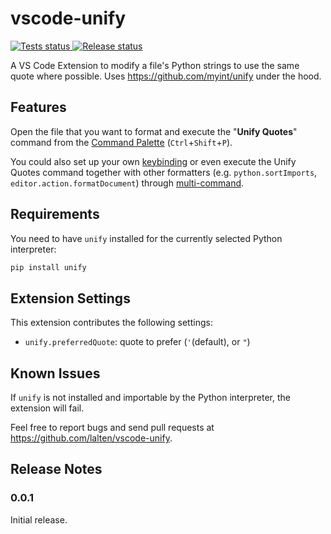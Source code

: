 # vscode-unify

[![Tests status](https://github.com/lalten/vscode-unify/actions/workflows/test.yml/badge.svg) ![Release status](https://github.com/lalten/vscode-unify/actions/workflows/release.yml/badge.svg)](https://github.com/lalten/vscode-unify/actions)

A VS Code Extension to modify a file's Python strings to use the same quote where possible. Uses https://github.com/myint/unify under the hood.

## Features

Open the file that you want to format and execute the "**Unify Quotes**" command from the [Command Palette](https://code.visualstudio.com/docs/getstarted/userinterface#_command-palette) (`Ctrl`+`Shift`+`P`).

You could also set up your own [keybinding](https://code.visualstudio.com/docs/getstarted/keybindings) or even execute the Unify Quotes command together with other formatters (e.g. `python.sortImports`, `editor.action.formatDocument`) through [multi-command](https://marketplace.visualstudio.com/items?itemName=ryuta46.multi-command).

## Requirements

You need to have `unify` installed for the currently selected Python interpreter:
```sh
pip install unify
```

## Extension Settings

This extension contributes the following settings:

* `unify.preferredQuote`: quote to prefer (`'`(default), or `"`)

## Known Issues

If `unify` is not installed and importable by the Python interpreter, the extension will fail.

Feel free to report bugs and send pull requests at https://github.com/lalten/vscode-unify.

## Release Notes

### 0.0.1

Initial release.
